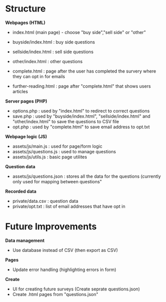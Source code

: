 # Structure

**Webpages (HTML)** 
* index.html (main page) - choose "buy side","sell side" or "other" 

* buyside/index.html : buy side questions
* sellside/index.html : sell side questions
* other/index.html : other questions

* complete.html : page after the user has completed the survery where they can opt in for emails
* further-reading.html : page after "complete.html" that shows users articles 

**Server pages (PHP)** 
* options.php : used by "index.html" to redirect to correct questions
* save.php : used by "buyside/index.html", "sellside/index.html" and "other/index.html" to save the questions to CSV file
* opt.php : used by "complete.html" to save email address to opt.txt

**Webpage logic (JS)** 
* assets/js/main.js : used for page/form logic 
* assets/js/questions.js : used to manage questions
* assets/js/utils.js : basic page utilites 

**Question data**
* assets/js/questions.json : stores all the data for the questions (currently only used for mapping between questions"

**Recorded data**
* private/data.csv : question data
* private/opt.txt : list of email addresses that have opt in 

# Future Improvements

**Data management**
* Use database instead of CSV (then export as CSV)

**Pages**
* Update error handling (highlighting errors in form)

**Create**
* UI for creating future surveys (Create seprate questions.json)
* Create .html pages from "questions.json" 


